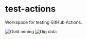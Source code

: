 # test-actions
Workspace for testing GitHub Actions.


<!-- badges: start -->

![Gold mining](https://github.com/norman-ds/test-actions/workflows/Gold%20mining/badge.svg)
![Dig data](https://github.com/norman-ds/test-actions/workflows/Dig%20data/badge.svg)

<!-- badges: end -->
